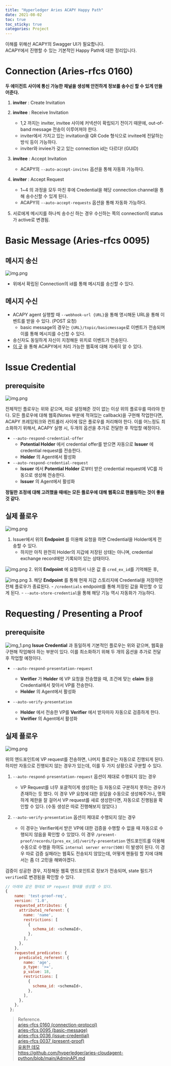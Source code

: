 ```yaml
---
title: "Hyperledger Aries ACAPY Happy Path"
date: 2021-08-02
toc: true
toc_sticky: true
categories: Project
---
```


이해를 위해선 ACAPY의 Swagger UI가 필요합니다.   
ACAPY에서 진행할 수 있는 기본적인 Happy Path에 대한 정리입니다.

# Connection (Aries-rfcs 0160)
__두 에이전트 사이에 통신 가능한 채널을 생성해 안전하게 정보를 송수신 할 수 있게 만들어준다.__
1. __inviter__ : Create Invitation 
   
2. __invitee__ : Receive Invitation
    - 1,2 까지는 inviter, invitee 사이에 커넥션이 확립되기 전이기 때문에, out-of-band message 전송이 이루어져야 한다.
    - inviter에서 가지고 있는 invitation을 QR Code 형식으로 invitee에 전달하는 방식 등이 가능하다.
    - inviter와 inviee가 갖고 있는 connection id는 다르다! (GUID)
  
3. __invitee__ : Accept Invitation
    - ACAPY의 `--auto-accept-invites` 옵션을 통해 자동화 가능하다.

4. __inviter__ : Accept Request
    - 1~4 의 과정을 모두 마친 후에 Credential을 해당 connection channel을 통해 송수신할 수 있게 된다.
    - ACAPY의 `--auto-accept-requests` 옵션을 통해 자동화 가능하다.
  
5. 서로에게 메시지를 하나씩 송수신 하는 경우 수신하는 쪽의 connection의 status가 active로 변경됨.

# Basic Message (Aries-rfcs 0095)

## 메시지 송신
![img.png](../../images/acapy-send-message.png)
- 위에서 확립된 Connection의 id를 통해 메시지를 송신할 수 있다.

## 메시지 수신
- ACAPY agent 실행할 때 `--webhook-url {URL}`을 통해 명시해둔 URL을 통해 이벤트를 받을 수 있다. (POST 요청)
    - basic message의 경우는 `{URL}/topic/basicmessage`로 이벤트가 전송되며 이를 통해 메시지를 수신할 수 있다.
- 송신자도 동일하게 자신이 지정해둔 위치로 이벤트가 전송된다.
- [이 곳](https://github.com/hyperledger/aries-cloudagent-python/blob/main/AdminAPI.md) 을 통해 ACAPY에서 처리 가능한 웹훅에 대해 자세히 알 수 있다.
  

# Issue Credential

## prerequisite
![img.png](../../images/issue-credential-2.0.png)

전체적인 플로우는 위와 같으며, 따로 설정해준 것이 없는 이상 위의 플로우를 따라야 한다.
모든 플로우에 대해 웹훅(Notes 부분에 적혀있는 callback)을 구현해 작업한다면, ACAPY 프레임워크와 컨트롤러 사이에 많은 플로우를 처리해야 한다.
이를 어느정도 최소화하기 위해서, ACAPY 실행 시, 두개의 옵션을 추가로 전달한 후 작업할 예정이다.

- `--auto-respond-credential-offer`
    - __Potential Holder__ 에서 credential offer를 받으면 자동으로 __Issuer__ 에 credential request를 전송한다.
    - __Holder__ 의 Agent에서 활성화
- `--auto-respond-credential-request`
    - __Issuer__ 에서 __Potential Holder__ 로부터 받은 credential request에 VC를 자동으로 생성해 전송한다.
    - __Issuer__ 의 Agent에서 활성화

__정밀한 조정에 대해 고려했을 때에는 모든 플로우에 대해 웹훅으로 핸들링하는 것이 좋을 것 같다.__

## 실제 플로우
![img.png](../../images/send-credential.png)
1. Issuer에서 위의 __Endpoint__ 를 이용해 요청을 하면 Credential을 Holder에게 전송할 수 있다. 
    - 하지만 아직 완전히 Holder의 지갑에 저장된 상태는 아니며, credential exchange record에만 기록되어 있는 상태이다.
  
![img.png](../../images/ex-records.png)
2. 위의 __Endpoint__ 에 요청하서 나온 값 중 `cred_ex_id`를 기억해둔 후,

![img.png](../../images/store-cred.png)
3. 해당 __Endpoint__ 를 통해 현재 지갑 스토리지에 Credential을 저장하면 전체 플로우가 종료된다.
    - `/credentials` endpoint를 통해 저장된 값을 확인할 수 있게 된다.
    - `--auto-store-credential`을 통해 해당 기능 역시 자동화가 가능하다.
  

# Requesting / Presenting a Proof

## prerequisite
![img_1.png](../../present-proof/img_1.png)
__Issue Credential__ 과 동일하게 기본적인 플로우는 위와 같으며, 웹훅을 구현해 작업해야 하는 부분이 있다. 이를 최소화하기 위해 두 개의 옵션을 추가로 전달 후 작업할 예정이다. 

- `--auto-respond-presentation-request`
    - __Verifier__ 가 __Holder__ 에 VP 요청을 전송했을 때, 조건에 맞는 __claim__ 들을 Credential에서 찾아서 VP를 전송한다.
    - __Holder__ 의 Agent에서 활성화
  
- `--auto-verify-presentation` 
    - __Holder__ 에서 전송한 VP를 __Verifier__ 에서 받자마자 자동으로 검증하게 한다.
    - __Verifier__ 의 Agent에서 활성화
  
## 실제 플로우
![img.png](../../images/send-vp-request.png)

 위의 엔드포인트에 VP request를 전송하면, 나머지 플로우는 자동으로 진행되게 된다. 하지만 자동으로 진행되지 않는 경우가 있는데, 이를 두 가지 상황으로
구분할 수 있다.
1. `--auto-respond-presentation-request` 옵션이 제대로 수행되지 않는 경우
    - VP Request를 너무 포괄적이게 생성하는 등 자동으로 구분하지 못하는 경우가 존재하는 듯 했다. 이 경우 VP 요청에 대한 응답을 수동으로 생성해주거나,
  명확하게 제한을 잘 걸어서 VP request를 새로 생성한다면, 자동으로 진행됨을 확인할 수 있다. (수동 생성은 따로 진행해보지 않았다.)

2. `--auto-verify-presentation` 옵션이 제대로 수행되지 않는 경우
    - 이 경우는 Verifier에서 받은 VP에 대한 검증을 수행할 수 없을 때 자동으로 수행되지 않음을 확인할 수 있었다. 이 경우 `/present-proof/records/{pres_ex_id}/verify-presentation`
  엔드포인트를 이용해 수동으로 수행을 하여도 `internal server error(500)` 이 발생이 된다. 이 경우 따로 검증 실패라는 웹훅도 전송되지 않았는데, 어떻게 핸들링 할 지에 대해서는
      좀 더 고민을 해봐야겠다.
      

검증이 성공한 경우, 지정해둔 웹훅 엔드포인트로 정보가 전송되며, state 필드가 `verified`로 변경됨을 확인할 수 있다.


```javascript
// 아래와 같은 형태로 VP request 형태를 생성할 수 있다.
{
    name: 'test-proof-req',
    version: '1.0',
    requested_attributes: {
      attribute1_referent: {
        name: 'name',
        restrictions: [
          {
            schema_id: <schemaId>,
          },
        ],
      },
    },
    requested_predicates: {
      predicate1_referent: {
        name: 'age',
        p_type: '>=',
        p_value: 18,
        restrictions: [
          {
            schema_id: <schemaId>,
          },
        ],
      },
    },
  };
```










> Reference.   
> [aries-rfcs 0160 (connection-protocol)](https://github.com/hyperledger/aries-rfcs/tree/9b0aaa39df7e8bd434126c4b33c097aae78d65bf/features/0160-connection-protocol)   
> [aries-rfcs 0095 (basic-message)](https://github.com/hyperledger/aries-rfcs/tree/527849ec3aa2a8fd47a7bb6c57f918ff8bcb5e8c/features/0095-basic-message)    
> [aries-rfcs 0036 (issue-credential)](https://github.com/hyperledger/aries-rfcs/tree/bb42a6c35e0d5543718fb36dd099551ab192f7b0/features/0036-issue-credential)   
> [aries-rfcs 0037 (present-proof)](https://github.com/hyperledger/aries-rfcs/tree/4fae574c03f9f1013db30bf2c0c676b1122f7149/features/0037-present-proof)    
> [유용한 데모](https://github.com/hyperledger/aries-cloudagent-python/blob/main/demo/AriesOpenAPIDemo.md#start-the-faber-agent-1)       
> https://github.com/hyperledger/aries-cloudagent-python/blob/main/AdminAPI.md   